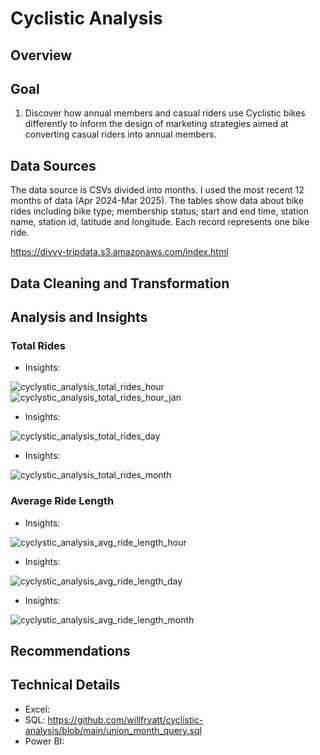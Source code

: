 # Cyclistic Analysis
## Overview


## Goal
1. Discover how annual members and casual riders use Cyclistic bikes differently to inform the design of marketing strategies aimed at converting casual riders into
annual members.
## Data Sources
The data source is CSVs divided into months. I used the most recent 12 months of data (Apr 2024-Mar 2025).
The tables show data about bike rides including bike type; membership status; start and end time, station name, station id, latitude and longitude. Each record represents one bike ride.

https://divvy-tripdata.s3.amazonaws.com/index.html
## Data Cleaning and Transformation

## Analysis and Insights
### Total Rides
* Insights:

![cyclystic_analysis_total_rides_hour](https://github.com/user-attachments/assets/1398d8a6-9a84-406c-84e3-8d22157cf922)
![cyclystic_analysis_total_rides_hour_jan](https://github.com/user-attachments/assets/c8e49392-36e0-49b2-8882-944788562632)
* Insights:

![cyclystic_analysis_total_rides_day](https://github.com/user-attachments/assets/0532b358-e77a-4b54-a19a-a7649e775f2b)
* Insights:

![cyclystic_analysis_total_rides_month](https://github.com/user-attachments/assets/9335faea-ed43-49c5-8cae-029b4482223d)

### Average Ride Length
* Insights:

![cyclystic_analysis_avg_ride_length_hour](https://github.com/user-attachments/assets/e02b0efc-4507-47bf-92db-cf6f1d54367c)
* Insights:

![cyclystic_analysis_avg_ride_length_day](https://github.com/user-attachments/assets/ddb059b5-9f95-4c48-959d-a25f3dc53c08)
* Insights:

![cyclystic_analysis_avg_ride_length_month](https://github.com/user-attachments/assets/454fadd9-1d41-4c26-8663-93cc60ba524a)

## Recommendations

## Technical Details
* Excel:
* SQL: https://github.com/willfryatt/cyclistic-analysis/blob/main/union_month_query.sql
* Power BI:
